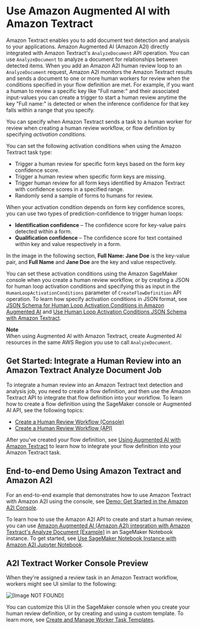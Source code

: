 # Use Amazon Augmented AI with Amazon Textract<a name="a2i-textract-task-type"></a>

Amazon Textract enables you to add document text detection and analysis to your applications\. Amazon Augmented AI \(Amazon A2I\) directly integrated with Amazon Textract's `AnalyzeDocument` API operation\. You can use `AnalyzeDocument` to analyze a document for relationships between detected items\. When you add an Amazon A2I human review loop to an `AnalyzeDocument` request, Amazon A2I monitors the Amazon Textract results and sends a document to one or more human workers for review when the conditions specified in your flow definition are met\. For example, if you want a human to review a specific key like "Full name:" and their associated input\-values you can create a trigger to start a human review anytime the key "Full name:" is detected or when the inference confidence for that key falls within a range that you specify\. 

You can specify when Amazon Textract sends a task to a human worker for review when creating a human review workflow, or flow definition by specifying *activation conditions*\. 

You can set the following activation conditions when using the Amazon Textract task type:
+ Trigger a human review for specific form keys based on the form key confidence score\. 
+ Trigger a human review when specific form keys are missing\. 
+ Trigger human review for all form keys identified by Amazon Textract with confidence scores in a specified range\.
+ Randomly send a sample of forms to humans for review\.

When your activation condition depends on form key confidence scores, you can use two types of prediction\-confidence to trigger human loops:
+ **Identification confidence** – The confidence score for key\-value pairs detected within a form\.
+ **Qualification confidence** – The confidence score for text contained within key and value respectively in a form\.

In the image in the following section, **Full Name: Jane Doe** is the key\-value pair, and **Full Name** and **Jane Doe** are the key and value respectively\.

You can set these activation conditions using the Amazon SageMaker console when you create a human review workflow, or by creating a JSON for human loop activation conditions and specifying this as input in the `HumanLoopActivationConditions` parameter of `CreateFlowDefinition` API operation\. To learn how specify activation conditions in JSON format, see [JSON Schema for Human Loop Activation Conditions in Amazon Augmented AI](a2i-human-fallback-conditions-json-schema.md) and [Use Human Loop Activation Conditions JSON Schema with Amazon Textract](a2i-json-humantaskactivationconditions-textract-example.md)\.

**Note**  
When using Augmented AI with Amazon Textract, create Augmented AI resources in the same AWS Region you use to call `AnalyzeDocument`\. 

## Get Started: Integrate a Human Review into an Amazon Textract Analyze Document Job<a name="a2i-create-textract-human-review"></a>

To integrate a human review into an Amazon Textract text detection and analysis job, you need to create a flow definition, and then use the Amazon Textract API to integrate that flow definition into your workflow\. To learn how to create a flow definition using the SageMaker console or Augmented AI API, see the following topics:
+ [Create a Human Review Workflow \(Console\)](a2i-create-flow-definition.md#a2i-create-human-review-console)
+ [Create a Human Review Workflow \(API\)](a2i-create-flow-definition.md#a2i-create-human-review-api)

After you've created your flow definition, see [Using Augmented AI with Amazon Textract](https://docs.aws.amazon.com/textract/latest/dg/a2i-textract.html) to learn how to integrate your flow definition into your Amazon Textract task\. 

## End\-to\-end Demo Using Amazon Textract and Amazon A2I<a name="a2i-task-types-textract-notebook-demo"></a>

For an end\-to\-end example that demonstrates how to use Amazon Textract with Amazon A2I using the console, see [Demo: Get Started in the Amazon A2I Console](a2i-get-started-console.md)\.

To learn how to use the Amazon A2I API to create and start a human review, you can use [Amazon Augmented AI \(Amazon A2I\) integration with Amazon Textract's Analyze Document \[Example\]](https://github.com/aws-samples/amazon-a2i-sample-jupyter-notebooks/blob/master/Amazon%20Augmented%20AI%20(A2I)%20and%20Textract%20AnalyzeDocument.ipynb) in an SageMaker Notebook instance\. To get started, see [Use SageMaker Notebook Instance with Amazon A2I Jupyter Notebook](a2i-task-types-general.md#a2i-task-types-notebook-demo)\.

## A2I Textract Worker Console Preview<a name="a2i-textract-console-preview"></a>

When they're assigned a review task in an Amazon Textract workflow, workers might see UI similar to the following:

![\[Image NOT FOUND\]](http://docs.aws.amazon.com/sagemaker/latest/dg/images/a2i-textract-example.png)

You can customize this UI in the SageMaker console when you create your human review definition, or by creating and using a custom template\. To learn more, see [Create and Manage Worker Task Templates](a2i-instructions-overview.md)\.